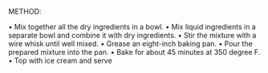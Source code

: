 METHOD:

• Mix together all the dry ingredients in a bowl.
• Mix liquid ingredients in a separate bowl and combine it with dry ingredients.
• Stir the mixture with a wire whisk until well mixed.
• Grease an eight-inch baking pan.
• Pour the prepared mixture into the pan.
• Bake for about 45 minutes at 350 degree F.
• Top with ice cream and serve